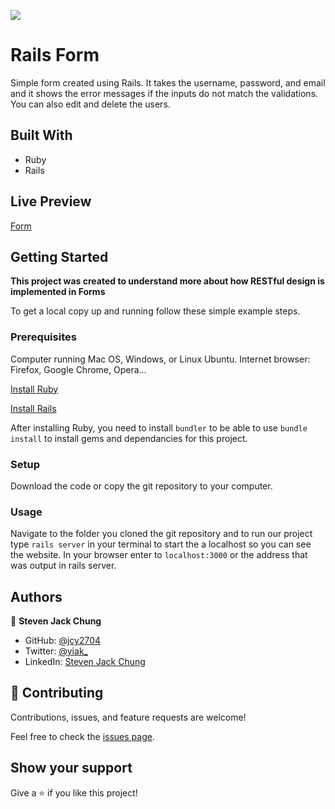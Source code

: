 ![](https://img.shields.io/badge/Microverse-blueviolet)

# Rails Form

Simple form created using Rails. It takes the username, password, and email and it shows the error messages if the inputs do not match the validations. You can also edit and delete the users.

## Built With

- Ruby
- Rails

## Live Preview

[Form](https://calm-sands-83196.herokuapp.com/)

## Getting Started

**This project was created to understand more about how RESTful design is implemented in Forms**


To get a local copy up and running follow these simple example steps.

### Prerequisites
Computer running Mac OS, Windows, or Linux Ubuntu.
Internet browser: Firefox, Google Chrome, Opera...

[Install Ruby](https://www.theodinproject.com/courses/ruby-programming/lessons/installing-ruby-ruby-programming)

[Install Rails](https://www.theodinproject.com/courses/ruby-on-rails/lessons/your-first-rails-application-ruby-on-rails)

After installing Ruby, you need to install `bundler` to be able to use `bundle install` to install gems and dependancies for this project.

### Setup
Download the code or copy the git repository to your computer.

### Usage
Navigate to the folder you cloned the git repository and to run our project type `rails server` in your terminal to start the a localhost so you can see the website. In your browser enter to `localhost:3000` or the address that was output in rails server.


## Authors

👤 **Steven Jack Chung**

- GitHub: [@jcy2704](https://github.com/jcy2704)
- Twitter: [@yiak_](https://twitter.com/yiak_)
- LinkedIn: [Steven Jack Chung](https://linkedin.com/in/stevenjchung)

## 🤝 Contributing

Contributions, issues, and feature requests are welcome!

Feel free to check the [issues page](https://github.com/jcy2704/re-form/issues).

## Show your support

Give a ⭐️ if you like this project!
